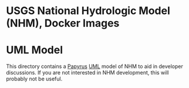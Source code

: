 # USGS National Hydrologic Model (NHM), Docker Images

# UML Model
This directory contains a [Papyrus](https://www.eclipse.org/papyrus/) [UML](https://www.uml.org/) model of NHM to aid in developer discussions. If you are not interested in NHM development, this will probably not be useful.
